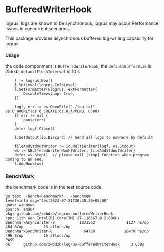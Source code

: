 # BufferedWriterHook
logrus' logs are known to be synchronous, logrus may occur Performance issues in concurrent scenarios.

This package provides asynchronous buffered log-writing capability for logrus.

#### Usage
the code componment is  `BufferedWriterHook`,
the `defaultBufferSize` is 256kb, `defaultFlushInterval` is 10 s
```
    l := logrus.New()
	l.SetLevel(logrus.InfoLevel)
	l.SetFormatter(&logrus.TextFormatter{
		DisableTimestamp: true,
	})

	logf, err := os.OpenFile("./log.txt", os.O_WRONLY|os.O_CREATE|os.O_APPEND, 0600)
	if err != nil {
		panic(err)
	}
	defer logf.Close()

	l.SetOutput(io.Discard) // Send all logs to nowhere by default

	fileAndStdoutWriter := io.MultiWriter(logf, os.Stdout)
	ws := &BufferedWriterHook{Writer: fileAndStdoutWriter}
	defer ws.Stop()  // please call [stop] function when program  coming to an end.
	l.AddHook(ws)
```

### BenchMark

the benchmark code is in the test source code.

 ```
go test  -bench=Benchmark* . -benchmem
level=info msg="test2023-07-21T20:38:30+08:00"
goos: windows
goarch: amd64
pkg: github.com/zwbdzb/logrus-bufferedWriterHook
cpu: 11th Gen Intel(R) Core(TM) i7-1165G7 @ 2.80GHz
BenchmarkAsyncWriter-8           1031562              1127 ns/op             464 B/op         13 allocs/op
BenchmarkSyncWriter-8              64758             16479 ns/op             496 B/op         15 allocs/op
PASS
ok      github.com/zwbdzb/logrus-bufferedWriterHook     3.638s
 ```



